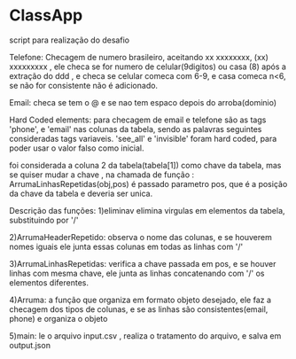 # ClassApp
script para realização do desafio

Telefone:
Checagem de numero  brasileiro, aceitando xx xxxxxxxx, (xx) xxxxxxxxx , 
ele checa se for numero de celular(9digitos) ou casa (8) após a extração do ddd , e checa se celular comeca com 6-9,
e casa comeca n<6, se não for consistente não é adicionado.

Email: checa se tem o @ e se nao tem espaco depois do arroba(dominio)

Hard Coded elements: para checagem de email e telefone são as tags 'phone', e 'email' nas colunas da tabela, sendo as palavras seguintes 
consideradas tags variaveis.
'see_all' e 'invisible' foram hard coded, para poder usar o valor falso como inicial.

foi considerada a coluna 2 da tabela(tabela[1]) como chave da tabela, mas se quiser mudar a chave , na chamada de função :
ArrumaLinhasRepetidas(obj,pos) é passado parametro pos, que é a posição da chave da tabela e deveria ser unica.

Descrição das funções: 
1)eliminav elimina virgulas em elementos da tabela, substituindo por '/'

2)ArrumaHeaderRepetido: observa o nome das colunas, e se houverem nomes iguais ele junta essas colunas em todas as linhas com '/'

3)ArrumaLinhasRepetidas: verifica a chave passada em pos, e se houver linhas com mesma chave, ele junta as linhas concatenando com '/' os elementos diferentes.

4)Arruma: a função que organiza em formato objeto desejado, ele faz a checagem dos tipos de colunas, e se as linhas são consistentes(email, phone) e organiza o objeto 

5)main: le o arquivo input.csv , realiza o tratamento do arquivo, e salva em output.json
